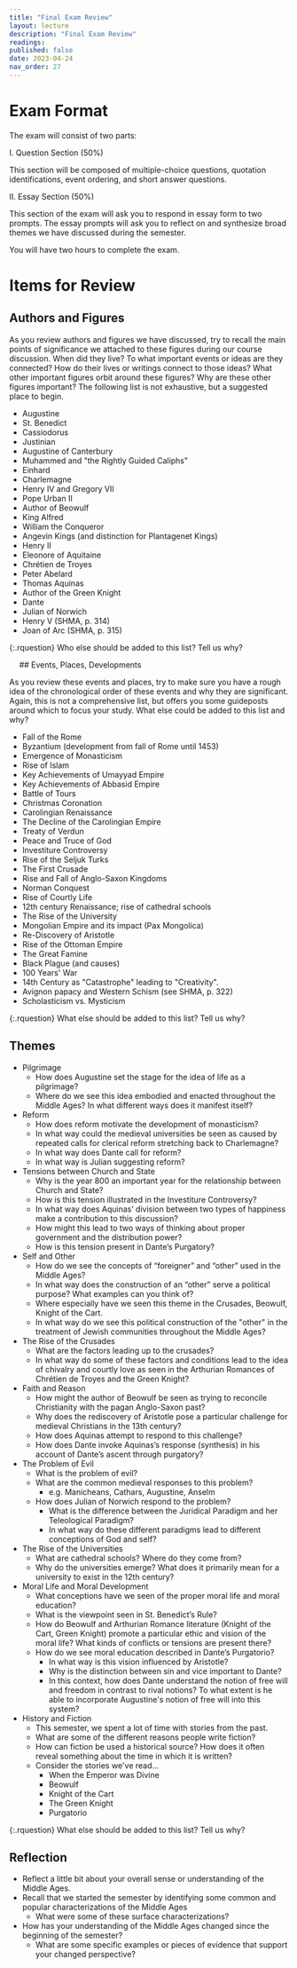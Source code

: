 ```yaml
---
title: "Final Exam Review"
layout: lecture
description: "Final Exam Review"
readings: 
published: false
date: 2023-04-24
nav_order: 27
---
```



# Exam Format

The exam will consist of two parts:

I. Question Section (50%)

This section will be composed of multiple-choice questions, quotation identifications, event ordering, and short answer questions. 

II. Essay Section (50%) 

This section of the exam will ask you to respond in essay form to two prompts. The essay prompts will ask you to reflect on and synthesize broad themes we have discussed during the semester. 

You will have two hours to complete the exam.

# Items for Review

## Authors and Figures

As you review authors and figures we have discussed, try to recall the main points of significance we attached to these figures during our course discussion. When did they live? To what important events or ideas are they connected? How do their lives or writings connect to those ideas? What other important figures orbit around these figures? Why are these other figures important? The following list is not exhaustive, but a suggested place to begin.    
 
* Augustine
* St. Benedict
* Cassiodorus
* Justinian
* Augustine of Canterbury
* Muhammed and "the Rightly Guided Caliphs"
* Einhard
* Charlemagne
* Henry IV and Gregory VII
* Pope Urban II
* Author of Beowulf
* King Alfred
* William the Conqueror
* Angevin Kings (and distinction for Plantagenet Kings)
* Henry II
* Eleonore of Aquitaine
* Chrétien de Troyes
* Peter Abelard
* Thomas Aquinas
* Author of the Green Knight
* Dante
* Julian of Norwich
* Henry V (SHMA, p. 314)
* Joan of Arc (SHMA, p. 315)
 
<div class="discussion" markdown="1">

{:.rquestion}
Who else should be added to this list? Tell us why?

</div>
 
## Events, Places, Developments

As you review these events and places, try to make sure you have a rough idea of the chronological order of these events and why they are significant. Again, this is not a comprehensive list, but offers you some guideposts around which to focus your study. What else could be added to this list and why? 

 
* Fall of the Rome
* Byzantium (development from fall of Rome until 1453)
* Emergence of Monasticism
* Rise of Islam
* Key Achievements of Umayyad Empire
* Key Achievements of Abbasid Empire 
* Battle of Tours
* Christmas Coronation
* Carolingian Renaissance
* The Decline of the Carolingian Empire
* Treaty of Verdun
* Peace and Truce of God
* Investiture Controversy 
* Rise of the Seljuk Turks
* The First Crusade
* Rise and Fall of Anglo-Saxon Kingdoms
* Norman Conquest
* Rise of Courtly Life
* 12th century Renaissance; rise of cathedral schools
* The Rise of the University
* Mongolian Empire and its impact (Pax Mongolica)
* Re-Discovery of Aristotle
* Rise of the Ottoman Empire
* The Great Famine
* Black Plague (and causes)
* 100 Years' War
* 14th Century as "Catastrophe" leading to "Creativity".
* Avignon papacy and Western Schism (see SHMA, p. 322)
* Scholasticism vs. Mysticism

<div class="discussion" markdown="1">
{:.rquestion}
What else should be added to this list? Tell us why?
</div>

## Themes

* Pilgrimage
  * How does Augustine set the stage for the idea of life as a pilgrimage?
  * Where do we see this idea embodied and enacted throughout the Middle Ages? In what different ways does it manifest itself?
* Reform
  * How does reform motivate the development of monasticism?
  * In what way could the medieval universities be seen as caused by repeated calls for clerical reform stretching back to Charlemagne?
  * In what way does Dante call for reform?
  * In what way is Julian suggesting reform?
* Tensions between Church and State
  * Why is the year 800 an important year for the relationship between Church and State?
  * How is this tension illustrated in the Investiture Controversy?
  * In what way does Aquinas’ division between two types of happiness make a contribution to this discussion?
  * How might this lead to two ways of thinking about proper government and the distribution power?
  * How is this tension present in Dante’s Purgatory?
* Self and Other
  * How do we see the concepts of “foreigner” and “other” used in the Middle Ages?
  * In what way does the construction of an “other” serve a political purpose? What examples can you think of?
  * Where especially have we seen this theme in the Crusades, Beowulf, Knight of the Cart.
  * In what way do we see this political construction of the "other" in the treatment of Jewish communities throughout the Middle Ages?
* The Rise of the Crusades
  * What are the factors leading up to the crusades?
  * In what way do some of these factors and conditions lead to the idea of chivalry and courtly love as seen in the Arthurian Romances of Chrétien de Troyes and the Green Knight?
* Faith and Reason
  * How might the author of Beowulf be seen as trying to reconcile Christianity with the pagan Anglo-Saxon past?
  * Why does the rediscovery of Aristotle pose a particular challenge for medieval Christians in the 13th century?
  * How does Aquinas attempt to respond to this challenge?
  * How does Dante invoke Aquinas’s response (synthesis) in his account of Dante’s ascent through purgatory?
* The Problem of Evil
  * What is the problem of evil?
  * What are the common medieval responses to this problem?
    * e.g. Manicheans, Cathars, Augustine, Anselm
  * How does Julian of Norwich respond to the problem?
    * What is the difference between the Juridical Paradigm and her Teleological Paradigm?
    * In what way do these different paradigms lead to different conceptions of God and self?
* The Rise of the Universities
  * What are cathedral schools? Where do they come from?
  * Why do the universities emerge? What does it primarily mean for a university to exist in the 12th century?
* Moral Life and Moral Development
  * What conceptions have we seen of the proper moral life and moral education?
  * What is the viewpoint seen in St. Benedict’s Rule?
  * How do Beowulf and Arthurian Romance literature (Knight of the Cart, Green Knight) promote a particular ethic and vision of the moral life? What kinds of conflicts or tensions are present there?
  * How do we see moral education described in Dante’s Purgatorio?
    * In what way is this vision influenced by Aristotle?
    * Why is the distinction between sin and vice important to Dante?
    * In this context, how does Dante understand the notion of free will and freedom in contrast to rival notions? To what extent is he able to incorporate Augustine's notion of free will into this system?
* History and Fiction
  * This semester, we spent a lot of time with stories from the past.
  * What are some of the different reasons people write fiction?
  * How can fiction be used a historical source? How does it often reveal something about the time in which it is written?
  * Consider the stories we've read...
    * When the Emperor was Divine
    * Beowulf
    * Knight of the Cart
    * The Green Knight
    * Purgatorio

<div class="discussion" markdown="1">
{:.rquestion}
What else should be added to this list? Tell us why?
</div>

## Reflection

* Reflect a little bit about your overall sense or understanding of the Middle Ages.
* Recall that we started the semester by identifying some common and popular characterizations of the Middle Ages
  * What were some of these surface characterizations?
* How has your understanding of the Middle Ages changed since the beginning of the semester?
  * What are some specific examples or pieces of evidence that support your changed perspective?